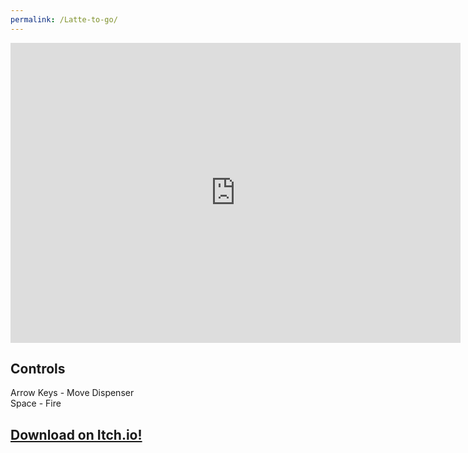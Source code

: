 ```yaml
---
permalink: /Latte-to-go/
---
```


<iframe src="https://banres.github.io/Hub/Games/LatteToGo/" align="center" name="Arcane Ascent" style="height:480px;width:720px;border:none;" title="Arcane Ascent"></iframe>

## Controls
Arrow Keys - Move Dispenser  
Space - Fire

## [Download on Itch.io!](https://banres.itch.io/latte-to-go)
